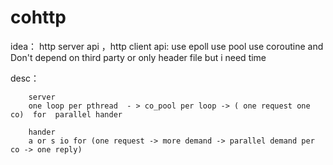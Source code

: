 # cohttp
idea：
http server api ，http client api:
use epoll 
use pool
use coroutine
and Don't depend on third party or only header file
but i need time

desc：

        server
        one loop per pthread  - > co_pool per loop -> ( one request one co)  for  parallel hander

        hander
        a or s io for (one request -> more demand -> parallel demand per co -> one reply)

        
